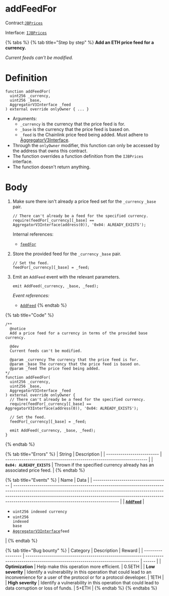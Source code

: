# addFeedFor

Contract:[`JBPrices`](../)​‌

Interface: [`IJBPrices`](../../../interfaces/ijbprices.md)

{% tabs %}
{% tab title="Step by step" %}
**Add an ETH price feed for a currency.**

_Current feeds can't be modified._

# Definition

```solidity
function addFeedFor(
  uint256 _currency,
  uint256 _base,
  AggregatorV3Interface _feed
) external override onlyOwner { ... }
```

* Arguments:
  * `_currency` is the currency that the price feed is for.
  * `_base` is the currency that the price feed is based on.
  * `_feed` is the Chainlink price feed being added. Must adhere to [AggregatorV3Interface](https://github.com/smartcontractkit/chainlink/blob/develop/contracts/src/v0.8/interfaces/AggregatorV3Interface.sol).
* Through the `onlyOwner` modifier, this function can only be accessed by the address that owns this contract.
* The function overrides a function definition from the `IJBPrices` interface.
* The function doesn't return anything.

# Body

1.  Make sure there isn't already a price feed set for the `_currency` `_base` pair.

    ```solidity
    // There can't already be a feed for the specified currency.
    require(feedFor[_currency][_base] == AggregatorV3Interface(address(0)), '0x04: ALREADY_EXISTS');
    ```

    Internal references:

    * [`feedFor`](../properties/feedfor.md)
2.  Store the provided feed for the `_currency` `_base` pair.

    ```solidity
    // Set the feed.
    feedFor[_currency][_base] = _feed;
    ```
3.  Emit an `AddFeed` event with the relevant parameters.

    ```solidity
    emit AddFeed(_currency, _base, _feed);
    ```

    _Event references:_

    * [`AddFeed`](../events/addfeed.md)
{% endtab %}

{% tab title="Code" %}
```solidity
/** 
  @notice 
  Add a price feed for a currency in terms of the provided base currency.

  @dev
  Current feeds can't be modified.

  @param _currency The currency that the price feed is for.
  @param _base The currency that the price feed is based on.
  @param _feed The price feed being added.
*/
function addFeedFor(
  uint256 _currency,
  uint256 _base,
  AggregatorV3Interface _feed
) external override onlyOwner {
  // There can't already be a feed for the specified currency.
  require(feedFor[_currency][_base] == AggregatorV3Interface(address(0)), '0x04: ALREADY_EXISTS');

  // Set the feed.
  feedFor[_currency][_base] = _feed;

  emit AddFeed(_currency, _base, _feed);
}
```
{% endtab %}

{% tab title="Errors" %}
| String                     | Description                                                            |
| -------------------------- | ---------------------------------------------------------------------- |
| **`0x04: ALREADY_EXISTS`** | Thrown if the specified currency already has an associated price feed. |
{% endtab %}

{% tab title="Events" %}
| Name                                  | Data                                                                                                                                                                                                                                                                                           |
| ------------------------------------- | ---------------------------------------------------------------------------------------------------------------------------------------------------------------------------------------------------------------------------------------------------------------------------------------------- |
| [**`AddFeed`**](../events/addfeed.md) | <ul><li><code>uint256 indexed currency</code></li><li><code>uint256 indexed base</code></li><li><a href="https://github.com/smartcontractkit/chainlink/blob/develop/contracts/src/v0.8/interfaces/AggregatorV3Interface.sol"><code>AggregatorV3Interface</code></a><code>feed</code></li></ul> |
{% endtab %}

{% tab title="Bug bounty" %}
| Category          | Description                                                                                                                            | Reward |
| ----------------- | -------------------------------------------------------------------------------------------------------------------------------------- | ------ |
| **Optimization**  | Help make this operation more efficient.                                                                                               | 0.5ETH |
| **Low severity**  | Identify a vulnerability in this operation that could lead to an inconvenience for a user of the protocol or for a protocol developer. | 1ETH   |
| **High severity** | Identify a vulnerability in this operation that could lead to data corruption or loss of funds.                                        | 5+ETH  |
{% endtab %}
{% endtabs %}
